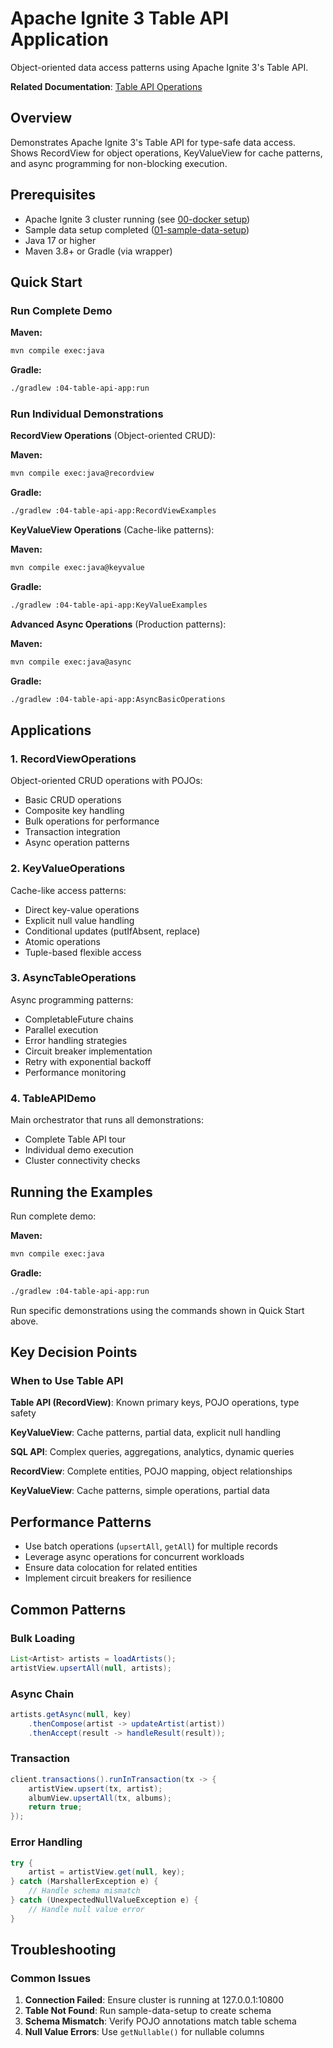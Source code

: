 # Apache Ignite 3 Table API Application

Object-oriented data access patterns using Apache Ignite 3's Table API.

**Related Documentation**: [Table API Operations](../../docs/03-data-access-apis/01-table-api-operations.md)

## Overview

Demonstrates Apache Ignite 3's Table API for type-safe data access. Shows RecordView for object operations, KeyValueView for cache patterns, and async programming for non-blocking execution.

## Prerequisites

- Apache Ignite 3 cluster running (see [00-docker setup](../00-docker/README.md))
- Sample data setup completed ([01-sample-data-setup](../01-sample-data-setup/))
- Java 17 or higher
- Maven 3.8+ or Gradle (via wrapper)

## Quick Start

### Run Complete Demo

**Maven:**
```bash
mvn compile exec:java
```

**Gradle:**
```bash
./gradlew :04-table-api-app:run
```

### Run Individual Demonstrations

**RecordView Operations** (Object-oriented CRUD):

**Maven:**
```bash
mvn compile exec:java@recordview
```

**Gradle:**
```bash
./gradlew :04-table-api-app:RecordViewExamples
```

**KeyValueView Operations** (Cache-like patterns):

**Maven:**
```bash
mvn compile exec:java@keyvalue
```

**Gradle:**
```bash
./gradlew :04-table-api-app:KeyValueExamples
```

**Advanced Async Operations** (Production patterns):

**Maven:**
```bash
mvn compile exec:java@async
```

**Gradle:**
```bash
./gradlew :04-table-api-app:AsyncBasicOperations
```

## Applications

### 1. RecordViewOperations

Object-oriented CRUD operations with POJOs:

- Basic CRUD operations
- Composite key handling
- Bulk operations for performance
- Transaction integration
- Async operation patterns

### 2. KeyValueOperations

Cache-like access patterns:

- Direct key-value operations
- Explicit null value handling
- Conditional updates (putIfAbsent, replace)
- Atomic operations
- Tuple-based flexible access

### 3. AsyncTableOperations

Async programming patterns:

- CompletableFuture chains
- Parallel execution
- Error handling strategies
- Circuit breaker implementation
- Retry with exponential backoff
- Performance monitoring

### 4. TableAPIDemo

Main orchestrator that runs all demonstrations:

- Complete Table API tour
- Individual demo execution
- Cluster connectivity checks

## Running the Examples

Run complete demo:

**Maven:**
```bash
mvn compile exec:java
```

**Gradle:**
```bash
./gradlew :04-table-api-app:run
```

Run specific demonstrations using the commands shown in Quick Start above.

## Key Decision Points

### When to Use Table API

**Table API (RecordView)**: Known primary keys, POJO operations, type safety

**KeyValueView**: Cache patterns, partial data, explicit null handling

**SQL API**: Complex queries, aggregations, analytics, dynamic queries

**RecordView**: Complete entities, POJO mapping, object relationships

**KeyValueView**: Cache patterns, simple operations, partial data

## Performance Patterns

- Use batch operations (`upsertAll`, `getAll`) for multiple records
- Leverage async operations for concurrent workloads
- Ensure data colocation for related entities
- Implement circuit breakers for resilience

## Common Patterns

### Bulk Loading

```java
List<Artist> artists = loadArtists();
artistView.upsertAll(null, artists);
```

### Async Chain

```java
artists.getAsync(null, key)
    .thenCompose(artist -> updateArtist(artist))
    .thenAccept(result -> handleResult(result));
```

### Transaction

```java
client.transactions().runInTransaction(tx -> {
    artistView.upsert(tx, artist);
    albumView.upsertAll(tx, albums);
    return true;
});
```

### Error Handling

```java
try {
    artist = artistView.get(null, key);
} catch (MarshallerException e) {
    // Handle schema mismatch
} catch (UnexpectedNullValueException e) {
    // Handle null value error
}
```

## Troubleshooting

### Common Issues

1. **Connection Failed**: Ensure cluster is running at 127.0.0.1:10800
2. **Table Not Found**: Run sample-data-setup to create schema
3. **Schema Mismatch**: Verify POJO annotations match table schema
4. **Null Value Errors**: Use `getNullable()` for nullable columns
